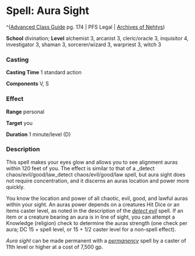 # Spell: Aura Sight

^([Advanced Class Guide][ss-aura-sight] pg. 174 | PFS Legal | [Archives of Nehtys][sn-aura-sight])

**School** divination; **Level** alchemist 3, arcanist 3, cleric/oracle 3, inquisitor 4, investigator 3, shaman 3, sorcerer/wizard 3, warpriest 3, witch 3

### Casting

**Casting Time** 1 standard action  

**Components** V, S

### Effect

**Range** personal  

**Target** you  

**Duration** 1 minute/level (D)

### Description

This spell makes your eyes glow and allows you to see alignment auras within 120 feet of you. The effect is similar to that of a _detect chaos/evil/good/law_detect chaos/evil/good/law spell, but aura sight does not require concentration, and it discerns an auras location and power more quickly.  

You know the location and power of all chaotic, evil, good, and lawful auras within your sight. An auras power depends on a creatures Hit Dice or an items caster level, as noted in the description of the _[detect evil]_ spell. If an item or a creature bearing an aura is in line of sight, you can attempt a Knowledge (religion) check to determine the auras strength (one check per aura; DC 15 + spell level, or 15 + 1/2 caster level for a non-spell effect).  

_Aura sight_ can be made permanent with a _[permanency]_ spell by a caster of 11th level or higher at a cost of 7,500 gp.

[ss-aura-sight]: http://paizo.com/products/btpy978v
[sn-aura-sight]: http://www.archivesofnethys.com/SpellDisplay.aspx?ItemName=Aura%20Sight
[detect evil]: http://www.archivesofnethys.com/SpellDisplay.aspx?ItemName=detect%20evil
[permanency]: http://www.archivesofnethys.com/SpellDisplay.aspx?ItemName=permanency